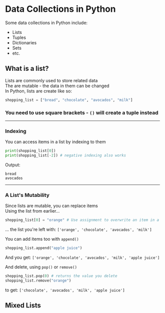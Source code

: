 # Data Collections in Python
Some data collections in Python include:
- Lists
- Tuples
- Dictionaries
- Sets
- etc.

## What is a list?
Lists are commonly used to store related data  
The are mutable - the data in them can be changed  
In Python, lists are create like so:
```python
shopping_list = ["bread", "chocolate", "avocados", "milk"]
```
### You need to use square brackets - ``()`` will create a tuple instead  
---
### Indexing
You can access items in a list by indexing to them

```python
print(shopping_list[0])
print(shopping_list[-2]) # negative indexing also works
```
Output:
```
bread
avocados
```
---
### A List's Mutability
Since lists are mutable, you can replace items  
Using the list from earlier...
```python
shopping_list[0] = "orange" # Use assignment to overwrite an item in a list
```
... the list you're left with: ``
['orange', 'chocolate', 'avocados', 'milk']
``

You can add items too with ``append()``
```python
shopping_list.append("apple juice")
```
And you get: ``['orange', 'chocolate', 'avocados', 'milk', 'apple juice']``

And delete, using ``pop()`` or ``remove()``
```python
shopping_list.pop(0) # returns the value you delete
shopping_list.remove("orange")
```
to get: ``['chocolate', 'avocados', 'milk', 'apple juice']``

## Mixed Lists